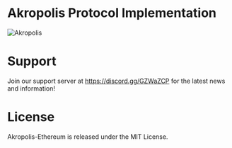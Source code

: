 

# Akropolis Protocol Implementation

![Akropolis](https://bitcoinvietnamnews.com/wp-content/uploads/2018/08/akropolis-coin.jpg)



# Support
Join our support server at https://discord.gg/GZWaZCP for the latest news and information!


# License
Akropolis-Ethereum is released under the MIT License.
